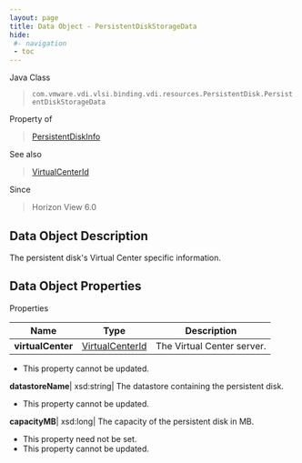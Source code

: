 ```yaml
---
layout: page
title: Data Object - PersistentDiskStorageData
hide:
 #- navigation
 - toc
---
```






Java Class  
> `com.vmware.vdi.vlsi.binding.vdi.resources.PersistentDisk.PersistentDiskStorageData`

Property of  
> [PersistentDiskInfo](vdi.resources.PersistentDisk.PersistentDiskInfo.md#field_detail)

See also  
> [VirtualCenterId](vdi.entity.VirtualCenterId.md)

Since  
> Horizon View 6.0


## Data Object Description 

The persistent disk's Virtual Center specific information. 

## Data Object Properties

Properties

Name |  Type |  Description   
---|---|---  
**virtualCenter**| [VirtualCenterId](vdi.entity.VirtualCenterId.md)|  The Virtual Center server.   


* This property cannot be updated.

  
**datastoreName**|  xsd:string|  The datastore containing the persistent disk.   


* This property cannot be updated.

  
**capacityMB**|  xsd:long|  The capacity of the persistent disk in MB.   


* This property need not be set.
* This property cannot be updated.

  
  
  

  
  
